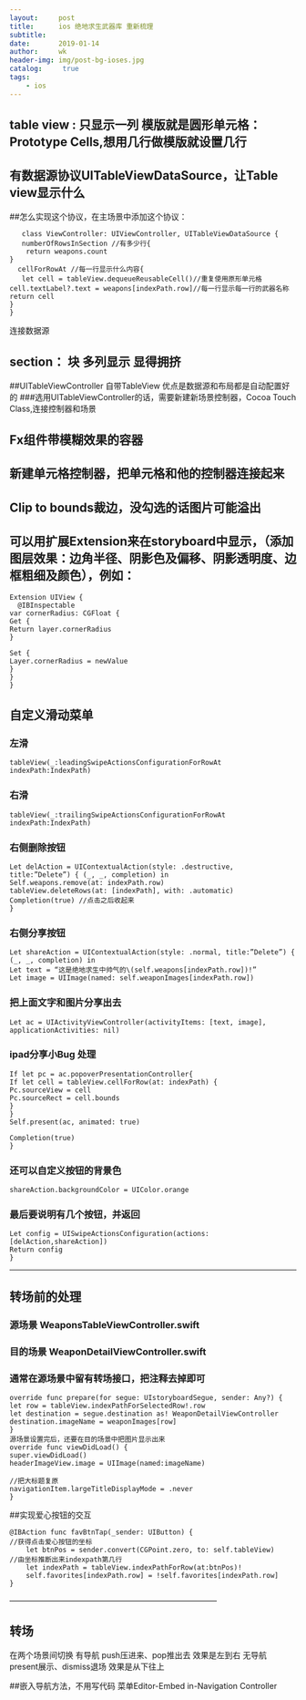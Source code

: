 ```yaml
---
layout:     post
title:      ios 绝地求生武器库 重新梳理
subtitle:   
date:       2019-01-14
author:     wk
header-img: img/post-bg-ioses.jpg
catalog: 	 true
tags:
    - ios
---
```

## table view : 只显示一列    模版就是圆形单元格：Prototype Cells,想用几行做模版就设置几行 
## 有数据源协议UITableViewDataSource，让Table view显示什么 
##怎么实现这个协议，在主场景中添加这个协议：
```
   class ViewController: UIViewController, UITableViewDataSource {
   numberOfRowsInSection //有多少行{
    return weapons.count
}
  cellForRowAt //每一行显示什么内容{
   let cell = tableView.dequeueReusableCell()//重复使用原形单元格
cell.textLabel?.text = weapons[indexPath.row]//每一行显示每一行的武器名称
return cell
}
}
```
 连接数据源 

## section： 块 多列显示 显得拥挤


##UITableViewController 自带TableView 优点是数据源和布局都是自动配置好的
###选用UITableViewController的话，需要新建新场景控制器，Cocoa Touch Class,连接控制器和场景

## Fx组件带模糊效果的容器

## 新建单元格控制器，把单元格和他的控制器连接起来
## Clip to bounds裁边，没勾选的话图片可能溢出
## 可以用扩展Extension来在storyboard中显示，（添加图层效果：边角半径、阴影色及偏移、阴影透明度、边框粗细及颜色），例如：
```Import UIKit
Extension UIView {
  @IBInspectable
var cornerRadius: CGFloat {
Get {
Return layer.cornerRadius
}

Set {
Layer.cornerRadius = newValue
}
}
}
```


## 自定义滑动菜单

### 左滑
`tableView(_:leadingSwipeActionsConfigurationForRowAt indexPath:IndexPath)`
### 右滑
`tableView(_:trailingSwipeActionsConfigurationForRowAt indexPath:IndexPath) `
### 右侧删除按钮
```
Let delAction = UIContextualAction(style: .destructive, title:”Delete”) { (_, _, completion) in
Self.weapons.remove(at: indexPath.row)
tableView.deleteRows(at: [indexPath], with: .automatic)
Completion(true) //点击之后收起来
}
```
### 右侧分享按钮
```
Let shareAction = UIContextualAction(style: .normal, title:”Delete”) { (_, _, completion) in
Let text = “这是绝地求生中帅气的\(self.weapons[indexPath.row])!”
Let image = UIImage(named: self.weaponImages[indexPath.row])
```
### 把上面文字和图片分享出去
```
Let ac = UIActivityViewController(activityItems: [text, image], applicationActivities: nil)
```
### ipad分享小Bug 处理
```
If let pc = ac.popoverPresentationController{
If let cell = tableView.cellForRow(at: indexPath) {
Pc.sourceView = cell
Pc.sourceRect = cell.bounds
}
}
Self.present(ac, animated: true)

Completion(true)
}
```
### 还可以自定义按钮的背景色
`shareAction.backgroundColor = UIColor.orange`

### 最后要说明有几个按钮，并返回
```
Let config = UISwipeActionsConfiguration(actions: [delAction,shareAction])
Return config
}
```

_____________________________________________________________________________

## 转场前的处理
### 源场景 WeaponsTableViewController.swift
### 目的场景 WeaponDetailViewController.swift
### 通常在源场景中留有转场接口，把注释去掉即可
```
override func prepare(for segue: UIstoryboardSegue, sender: Any?) {
let row = tableView.indexPathForSelectedRow!.row
let destination = segue.destination as! WeaponDetailViewController
destination.imageName = weaponImages[row]
}
源场景设置完后，还要在目的场景中把图片显示出来
override func viewDidLoad() {
super.viewDidLoad()
headerImageView.image = UIImage(named:imageName)

//把大标题复原
navigationItem.largeTitleDisplayMode = .never
}
```


##实现爱心按钮的交互
```
@IBAction func favBtnTap(_sender: UIButton) {
//获得点击爱心按钮的坐标
	let btnPos = sender.convert(CGPoint.zero, to: self.tableView)
//由坐标推断出来indexpath第几行
	let indexPath = tableView.indexPathForRow(at:btnPos)!
	self.favorites[indexPath.row] = !self.favorites[indexPath.row]
}
```

——————————————————————————
## 转场
在两个场景间切换
有导航  push压进来、pop推出去    效果是左到右
无导航 present展示、dismiss退场  效果是从下往上

##嵌入导航方法，不用写代码
菜单Editor-Embed in-Navigation Controller

